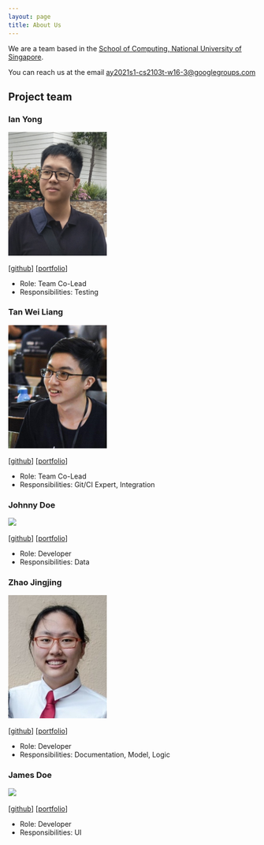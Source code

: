 ```yaml
---
layout: page
title: About Us
---
```


We are a team based in the [School of Computing, National University of Singapore](http://www.comp.nus.edu.sg).

You can reach us at the email <ay2021s1-cs2103t-w16-3@googlegroups.com>

## Project team

### Ian Yong

<img src="images/ianyong.png" width="200px">

[[github](https://github.com/ianyong)]
[[portfolio](team/ianyong.md)]

* Role: Team Co-Lead
* Responsibilities: Testing

### Tan Wei Liang

<img src="images/wltan.png" width="200px">

[[github](http://github.com/wltan)]
[[portfolio](team/wltan.md)]

* Role: Team Co-Lead
* Responsibilities: Git/CI Expert, Integration

### Johnny Doe

<img src="images/johndoe.png" width="200px">

[[github](http://github.com/johndoe)] [[portfolio](team/johndoe.md)]

* Role: Developer
* Responsibilities: Data

### Zhao Jingjing

<img src="images/zhaojj2209.png" width="200px">

[[github](http://github.com/zhaojj2209)]
[[portfolio](team/zhaojj2209.md)]

* Role: Developer
* Responsibilities: Documentation, Model, Logic

### James Doe

<img src="images/johndoe.png" width="200px">

[[github](http://github.com/johndoe)]
[[portfolio](team/johndoe.md)]

* Role: Developer
* Responsibilities: UI
